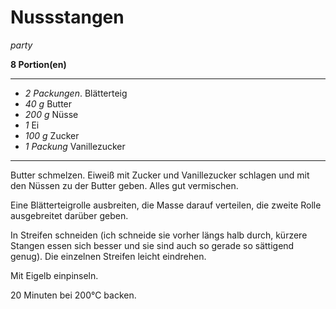 # Nussstangen

*party*

**8 Portion(en)**

---

- *2 Packungen*. Blätterteig
- *40 g* Butter
- *200 g* Nüsse
- *1*  Ei
- *100 g* Zucker
- *1 Packung* Vanillezucker

---

Butter schmelzen. Eiweiß mit Zucker und Vanillezucker schlagen und mit den Nüssen zu der Butter geben. Alles gut
vermischen.

Eine Blätterteigrolle ausbreiten, die Masse darauf verteilen, die zweite Rolle ausgebreitet darüber geben.

In Streifen schneiden (ich schneide sie vorher längs halb durch, kürzere Stangen essen sich besser und sie sind auch so
gerade so sättigend genug). Die einzelnen Streifen leicht eindrehen.

Mit Eigelb einpinseln.

20 Minuten bei 200°C backen.
